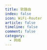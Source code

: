 ```yaml
---
title: 软路由
index: false
icon: WiFi-Router
article: false
timeline: false
comment: false
category:
  - 网络
---
```


<div class="catalog-display-container">
  <Catalog hideHeading />
</div>
